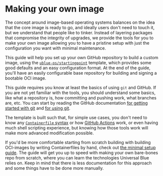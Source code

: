 # Making your own image

The concept around image-based operating systems balances on the idea that the core image is ready to go, and ideally users don't need to touch it, but we understand that people like to tinker. Instead of layering packages that compromise the integrity of upgrades, we provide the tools for you to make your own image allowing you to have a pristine setup with just the configuration you want with minimal maintenance.

This guide will help you set up your own GitHub repository to build a custom image, using the [`ublue-os/startingpoint`](https://github.com/ublue-os/startingpoint) template, which provides some good defaults and an easy configuration format. At the end of the guide, you'll have an easily configurable base repository for building and signing a bootable OCI image.

This guide requires you know at least the basics of using `git` and GitHub. If you are not yet familiar with the tools, you should understand some basics, like what a repository is, how committing and pushing work, what branches are, etc. You can start by reading the GitHub documentation [for getting started with git](https://docs.github.com/en/get-started/getting-started-with-git) and [for using git](https://docs.github.com/en/get-started/using-git).

The template is built such that, for simple use cases, you don't need to know any [`Containerfile` syntax](https://docs.docker.com/engine/reference/builder/) or how [GitHub Actions](https://docs.github.com/en/actions) work, or even having much shell scripting experience, but knowing how those tools work will make more advanced modification possible.

If you'd be more comfortable starting from scratch building with building OCI-images by writing Containerfiles by hand, check out [the minimal setup guide](advanced/minimal-setup.md). The guide will get you up to speed with making your own bare-bones repo from scratch, where you can learn the technologies Universal Blue relies on. Keep in mind that there is less documentation for this approach and some things have to be done more manually.